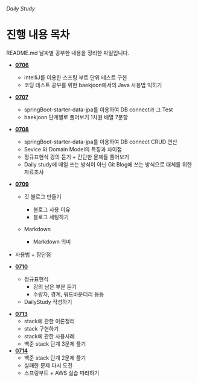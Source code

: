 ###### Daily Study

# 진행 내용 목차

README.md 날짜별 공부한 내용을 정리한 파일입니다.

+ __[0706](./0706.md)__
	* intelliJ를 이용한 스프링 부트 단위 테스트 구현
	* 코딩 테스트 공부를 위한 baekjoon에서의 Java 사용법 익히기 
+ __[0707](./0707.md)__ 
	* springBoot-starter-data-jpa를 이용하여 DB connect과 그 Test
	* baekjoon 단계별로 풀어보기 1차원 배열 7문항 
+ __[0708](./0708.md)__ 
	* springBoot-starter-data-jpa를 이용하여 DB connect CRUD 연산
	* Sevice 와 Domain Model의 특징과 차이점
	* 정규표현식 강의 듣기 + 간단한 문제들 풀어보기
	* Daily study에 매일 쓰는 방식이 아닌 Git Blog에 쓰는 방식으로 대체를 위한 자료조사
+ __[0709](./0709.md)__

	* 깃 블로그 만들기

		+ 블로그 사용 이유
		+ 블로그 세팅하기

	* Markdown

		+  Markdown 의미
+  사용법
		+  장단점
+ __[0710](./0710.md)__

	* 정규표현식
		* 강의 남은 부분 듣기
		* 수량자, 경계, 워드바운더리 등등
	* DailyStudy 작성하기

* __[0713](./0713.md)__
	* stack에 관한 이론정리 
	* stack 구현하기
	* stack에 관한 사용사례
	* 백준 stack 단계 3문제 풀기
* __[0714](./0714.md)__
	* 백준 stack 단계 2문제 풀기
	* 실패한 문제 다시 도전
	* 스프링부트 + AWS 실습 따라하기 